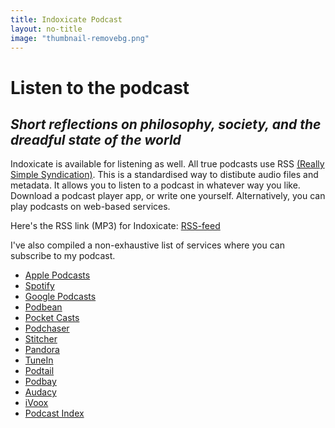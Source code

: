 ```yaml
---
title: Indoxicate Podcast
layout: no-title
image: "thumbnail-removebg.png"
---
```


# Listen to the podcast 

## _Short reflections on philosophy, society, and the dreadful state of the world_

Indoxicate is available for listening as well. All true podcasts use RSS [(Really Simple Syndication)](https://en.wikipedia.org/wiki/RSS). This is a standardised way to distibute audio files and metadata. It allows you to listen to a podcast in whatever way you like. Download a podcast player app, or write one yourself. Alternatively, you can play podcasts on web-based services. 

Here's the RSS link (MP3) for Indoxicate: [RSS-feed](https://indoxicate.me/feed/mp3/)

I've also compiled a non-exhaustive list of services where you can subscribe to my podcast. 

- [Apple Podcasts](https://podcasts.apple.com/uk/podcast/indoxicate/id1667175259)
- [Spotify](https://open.spotify.com/show/5eCTFju0gCgx5UgjXTVXB0)
- [Google Podcasts](https://podcasts.google.com/feed/aHR0cHM6Ly9pbmRveGljYXRlLm1lL2ZlZWQvbXAzLw)
- [Podbean](https://www.podbean.com/podcast-detail/xshtn-29d378/Indoxicate-Podcast)
- [Pocket Casts](https://pca.st/xie4u61x)
- [Podchaser](https://www.podchaser.com/podcasts/indoxicate-5107254)
- [Stitcher](https://www.stitcher.com/show/1065617)
- [Pandora](https://www.pandora.com/podcast/indoxicate/PC:1001065617)
- [TuneIn](https://tunein.com/podcasts/Philosophy-Podcasts/Indoxicate-p3491583/)
- [Podtail](https://podtail.com/en/podcast/indoxicate/)
- [Podbay](https://podbay.fm/p/indoxicate)
- [Audacy](https://www.audacy.com/podcast/indoxicate-0c478)
- [iVoox](https://go.ivoox.com/sq/1806572)
- [Podcast Index](https://podcastindex.org/podcast/5981665)

